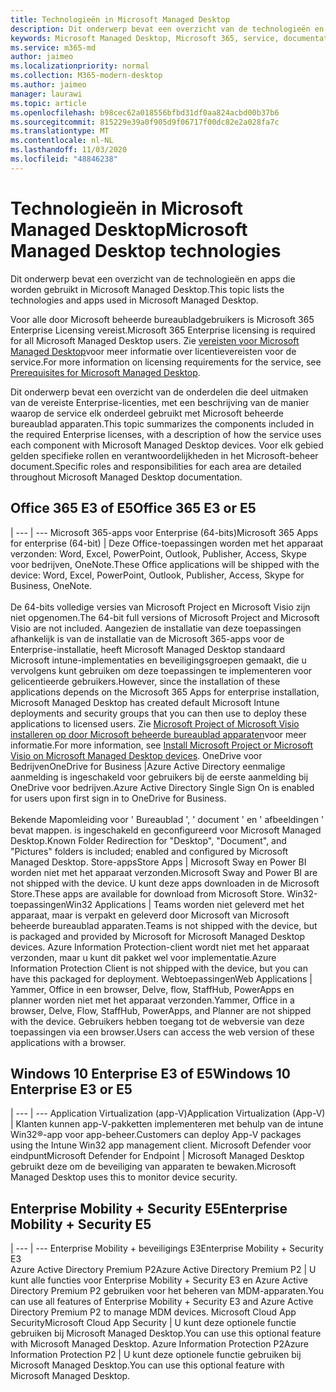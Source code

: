 ```yaml
---
title: Technologieën in Microsoft Managed Desktop
description: Dit onderwerp bevat een overzicht van de technologieën en apps die worden gebruikt in Microsoft Managed Desktop.
keywords: Microsoft Managed Desktop, Microsoft 365, service, documentatie
ms.service: m365-md
author: jaimeo
ms.localizationpriority: normal
ms.collection: M365-modern-desktop
ms.author: jaimeo
manager: laurawi
ms.topic: article
ms.openlocfilehash: b98cec62a018556bfbd31df0aa824acbd00b37b6
ms.sourcegitcommit: 815229e39a0f905d9f06717f00dc82e2a028fa7c
ms.translationtype: MT
ms.contentlocale: nl-NL
ms.lasthandoff: 11/03/2020
ms.locfileid: "48846238"
---
```

# <a name="microsoft-managed-desktop-technologies"></a><span data-ttu-id="70f27-104">Technologieën in Microsoft Managed Desktop</span><span class="sxs-lookup"><span data-stu-id="70f27-104">Microsoft Managed Desktop technologies</span></span>

<span data-ttu-id="70f27-105">Dit onderwerp bevat een overzicht van de technologieën en apps die worden gebruikt in Microsoft Managed Desktop.</span><span class="sxs-lookup"><span data-stu-id="70f27-105">This topic lists the technologies and apps used in Microsoft Managed Desktop.</span></span>

<!-- Microsoft 365 E5; Device as a Service -->
<!-- in O365 table, standard suite, removed this sentence "Please see the Installation of Project/Visio 64bit Click to Run Addendum for important deployment instructions. -->

<span data-ttu-id="70f27-106">Voor alle door Microsoft beheerde bureaubladgebruikers is Microsoft 365 Enterprise Licensing vereist.</span><span class="sxs-lookup"><span data-stu-id="70f27-106">Microsoft 365 Enterprise licensing is required for all Microsoft Managed Desktop users.</span></span> <span data-ttu-id="70f27-107">Zie [vereisten voor Microsoft Managed Desktop](../get-ready/prerequisites.md)voor meer informatie over licentievereisten voor de service.</span><span class="sxs-lookup"><span data-stu-id="70f27-107">For more information on licensing requirements for the service, see [Prerequisites for Microsoft Managed Desktop](../get-ready/prerequisites.md).</span></span>

<span data-ttu-id="70f27-108">Dit onderwerp bevat een overzicht van de onderdelen die deel uitmaken van de vereiste Enterprise-licenties, met een beschrijving van de manier waarop de service elk onderdeel gebruikt met Microsoft beheerde bureaublad apparaten.</span><span class="sxs-lookup"><span data-stu-id="70f27-108">This topic summarizes the components included in the required Enterprise licenses, with a description of how the service uses each component with Microsoft Managed Desktop devices.</span></span> <span data-ttu-id="70f27-109">Voor elk gebied gelden specifieke rollen en verantwoordelijkheden in het Microsoft-beheer document.</span><span class="sxs-lookup"><span data-stu-id="70f27-109">Specific roles and responsibilities for each area are detailed throughout Microsoft Managed Desktop documentation.</span></span> 

## <a name="office-365-e3-or-e5"></a><span data-ttu-id="70f27-110">Office 365 E3 of E5</span><span class="sxs-lookup"><span data-stu-id="70f27-110">Office 365 E3 or E5</span></span>
 |
 --- | ---
<span data-ttu-id="70f27-111">Microsoft 365-apps voor Enterprise (64-bits)</span><span class="sxs-lookup"><span data-stu-id="70f27-111">Microsoft 365 Apps for enterprise (64-bit)</span></span> | <span data-ttu-id="70f27-112">Deze Office-toepassingen worden met het apparaat verzonden: Word, Excel, PowerPoint, Outlook, Publisher, Access, Skype voor bedrijven, OneNote.</span><span class="sxs-lookup"><span data-stu-id="70f27-112">These Office applications will be shipped with the device: Word, Excel, PowerPoint, Outlook, Publisher, Access, Skype for Business, OneNote.</span></span><br><br><span data-ttu-id="70f27-113">De 64-bits volledige versies van Microsoft Project en Microsoft Visio zijn niet opgenomen.</span><span class="sxs-lookup"><span data-stu-id="70f27-113">The 64-bit full versions of Microsoft Project and Microsoft Visio are not included.</span></span> <span data-ttu-id="70f27-114">Aangezien de installatie van deze toepassingen afhankelijk is van de installatie van de Microsoft 365-apps voor de Enterprise-installatie, heeft Microsoft Managed Desktop standaard Microsoft intune-implementaties en beveiligingsgroepen gemaakt, die u vervolgens kunt gebruiken om deze toepassingen te implementeren voor gelicentieerde gebruikers.</span><span class="sxs-lookup"><span data-stu-id="70f27-114">However, since the installation of these applications depends on the Microsoft 365 Apps for enterprise installation, Microsoft Managed Desktop has created default Microsoft Intune deployments and security groups that you can then use to deploy these applications to licensed users.</span></span> <span data-ttu-id="70f27-115">Zie [Microsoft Project of Microsoft Visio installeren op door Microsoft beheerde bureaublad apparaten](../get-started/project-visio.md)voor meer informatie.</span><span class="sxs-lookup"><span data-stu-id="70f27-115">For more information, see [Install Microsoft Project or Microsoft Visio on Microsoft Managed Desktop devices](../get-started/project-visio.md).</span></span>
<span data-ttu-id="70f27-116">OneDrive voor Bedrijven</span><span class="sxs-lookup"><span data-stu-id="70f27-116">OneDrive for Business</span></span> |<span data-ttu-id="70f27-117">Azure Active Directory eenmalige aanmelding is ingeschakeld voor gebruikers bij de eerste aanmelding bij OneDrive voor bedrijven.</span><span class="sxs-lookup"><span data-stu-id="70f27-117">Azure Active Directory Single Sign On is enabled for users upon first sign in to OneDrive for Business.</span></span><br><br><span data-ttu-id="70f27-118">Bekende Mapomleiding voor ' Bureaublad ', ' document ' en ' afbeeldingen ' bevat mappen. is ingeschakeld en geconfigureerd voor Microsoft Managed Desktop.</span><span class="sxs-lookup"><span data-stu-id="70f27-118">Known Folder Redirection for "Desktop", "Document", and "Pictures" folders is included; enabled and configured by Microsoft Managed Desktop.</span></span> 
<span data-ttu-id="70f27-119">Store-apps</span><span class="sxs-lookup"><span data-stu-id="70f27-119">Store Apps</span></span> |    <span data-ttu-id="70f27-120">Microsoft Sway en Power BI worden niet met het apparaat verzonden.</span><span class="sxs-lookup"><span data-stu-id="70f27-120">Microsoft Sway and Power BI are not shipped with the device.</span></span> <span data-ttu-id="70f27-121">U kunt deze apps downloaden in de Microsoft Store.</span><span class="sxs-lookup"><span data-stu-id="70f27-121">These apps are available for download from Microsoft Store.</span></span>
<span data-ttu-id="70f27-122">Win32-toepassingen</span><span class="sxs-lookup"><span data-stu-id="70f27-122">Win32 Applications</span></span> |    <span data-ttu-id="70f27-123">Teams worden niet geleverd met het apparaat, maar is verpakt en geleverd door Microsoft van Microsoft beheerde bureaublad apparaten.</span><span class="sxs-lookup"><span data-stu-id="70f27-123">Teams is not shipped with the device, but is packaged and provided by Microsoft for Microsoft Managed Desktop devices.</span></span> <span data-ttu-id="70f27-124">Azure Information Protection-client wordt niet met het apparaat verzonden, maar u kunt dit pakket wel voor implementatie.</span><span class="sxs-lookup"><span data-stu-id="70f27-124">Azure Information Protection Client is not shipped with the device, but you can have this packaged for deployment.</span></span> 
<span data-ttu-id="70f27-125">Webtoepassingen</span><span class="sxs-lookup"><span data-stu-id="70f27-125">Web Applications</span></span> |  <span data-ttu-id="70f27-126">Yammer, Office in een browser, Delve, flow, StaffHub, PowerApps en planner worden niet met het apparaat verzonden.</span><span class="sxs-lookup"><span data-stu-id="70f27-126">Yammer, Office in a browser, Delve, Flow, StaffHub, PowerApps, and Planner are not shipped with the device.</span></span> <span data-ttu-id="70f27-127">Gebruikers hebben toegang tot de webversie van deze toepassingen via een browser.</span><span class="sxs-lookup"><span data-stu-id="70f27-127">Users can access the web version of these applications with a browser.</span></span>


## <a name="windows-10-enterprise-e3-or-e5"></a><span data-ttu-id="70f27-128">Windows 10 Enterprise E3 of E5</span><span class="sxs-lookup"><span data-stu-id="70f27-128">Windows 10 Enterprise E3 or E5</span></span>

 |
 --- | ---
<span data-ttu-id="70f27-129">Application Virtualization (app-V)</span><span class="sxs-lookup"><span data-stu-id="70f27-129">Application Virtualization (App-V)</span></span> |    <span data-ttu-id="70f27-130">Klanten kunnen app-V-pakketten implementeren met behulp van de intune Win32®-app voor app-beheer.</span><span class="sxs-lookup"><span data-stu-id="70f27-130">Customers can deploy App-V packages using the Intune Win32 app management client.</span></span>
<span data-ttu-id="70f27-131">Microsoft Defender voor eindpunt</span><span class="sxs-lookup"><span data-stu-id="70f27-131">Microsoft Defender for Endpoint</span></span> |    <span data-ttu-id="70f27-132">Microsoft Managed Desktop gebruikt deze om de beveiliging van apparaten te bewaken.</span><span class="sxs-lookup"><span data-stu-id="70f27-132">Microsoft Managed Desktop uses this to monitor device security.</span></span> 

## <a name="enterprise-mobility--security-e5"></a><span data-ttu-id="70f27-133">Enterprise Mobility + Security E5</span><span class="sxs-lookup"><span data-stu-id="70f27-133">Enterprise Mobility + Security E5</span></span>

 |
 --- | ---
<span data-ttu-id="70f27-134">Enterprise Mobility + beveiligings E3</span><span class="sxs-lookup"><span data-stu-id="70f27-134">Enterprise Mobility + Security E3</span></span><br><span data-ttu-id="70f27-135">Azure Active Directory Premium P2</span><span class="sxs-lookup"><span data-stu-id="70f27-135">Azure Active Directory Premium P2</span></span> |    <span data-ttu-id="70f27-136">U kunt alle functies voor Enterprise Mobility + Security E3 en Azure Active Directory Premium P2 gebruiken voor het beheren van MDM-apparaten.</span><span class="sxs-lookup"><span data-stu-id="70f27-136">You can use all features of Enterprise Mobility + Security E3 and Azure Active Directory Premium P2 to manage MDM devices.</span></span>
<span data-ttu-id="70f27-137">Microsoft Cloud App Security</span><span class="sxs-lookup"><span data-stu-id="70f27-137">Microsoft Cloud App Security</span></span> |  <span data-ttu-id="70f27-138">U kunt deze optionele functie gebruiken bij Microsoft Managed Desktop.</span><span class="sxs-lookup"><span data-stu-id="70f27-138">You can use this optional feature with Microsoft Managed Desktop.</span></span>
<span data-ttu-id="70f27-139">Azure Information Protection P2</span><span class="sxs-lookup"><span data-stu-id="70f27-139">Azure Information Protection P2</span></span>  | <span data-ttu-id="70f27-140">U kunt deze optionele functie gebruiken bij Microsoft Managed Desktop.</span><span class="sxs-lookup"><span data-stu-id="70f27-140">You can use this optional feature with Microsoft Managed Desktop.</span></span>
